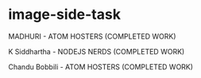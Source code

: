 # image-side-task

MADHURI - ATOM HOSTERS (COMPLETED WORK)

K Siddhartha - NODEJS NERDS (COMPLETED WORK)

Chandu Bobbili - ATOM HOSTERS (COMPLETED WORK)
